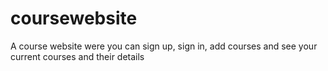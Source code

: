 # coursewebsite
A course website were you can sign up, sign in, add courses and see your current courses and their details
